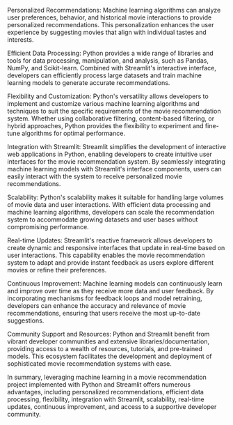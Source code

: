 Personalized Recommendations: Machine learning algorithms can analyze user preferences, behavior, and historical movie interactions to provide personalized recommendations. This personalization enhances the user experience by suggesting movies that align with individual tastes and interests.

Efficient Data Processing: Python provides a wide range of libraries and tools for data processing, manipulation, and analysis, such as Pandas, NumPy, and Scikit-learn. Combined with Streamlit's interactive interface, developers can efficiently process large datasets and train machine learning models to generate accurate recommendations.

Flexibility and Customization: Python's versatility allows developers to implement and customize various machine learning algorithms and techniques to suit the specific requirements of the movie recommendation system. Whether using collaborative filtering, content-based filtering, or hybrid approaches, Python provides the flexibility to experiment and fine-tune algorithms for optimal performance.

Integration with Streamlit: Streamlit simplifies the development of interactive web applications in Python, enabling developers to create intuitive user interfaces for the movie recommendation system. By seamlessly integrating machine learning models with Streamlit's interface components, users can easily interact with the system to receive personalized movie recommendations.

Scalability: Python's scalability makes it suitable for handling large volumes of movie data and user interactions. With efficient data processing and machine learning algorithms, developers can scale the recommendation system to accommodate growing datasets and user bases without compromising performance.

Real-time Updates: Streamlit's reactive framework allows developers to create dynamic and responsive interfaces that update in real-time based on user interactions. This capability enables the movie recommendation system to adapt and provide instant feedback as users explore different movies or refine their preferences.

Continuous Improvement: Machine learning models can continuously learn and improve over time as they receive more data and user feedback. By incorporating mechanisms for feedback loops and model retraining, developers can enhance the accuracy and relevance of movie recommendations, ensuring that users receive the most up-to-date suggestions.

Community Support and Resources: Python and Streamlit benefit from vibrant developer communities and extensive libraries/documentation, providing access to a wealth of resources, tutorials, and pre-trained models. This ecosystem facilitates the development and deployment of sophisticated movie recommendation systems with ease.

In summary, leveraging machine learning in a movie recommendation project implemented with Python and Streamlit offers numerous advantages, including personalized recommendations, efficient data processing, flexibility, integration with Streamlit, scalability, real-time updates, continuous improvement, and access to a supportive developer community.
